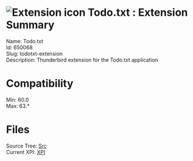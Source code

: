 # ![Extension icon](https://addons.thunderbird.net/user-media/addon_icons/650/650068-64.png?modified=1559215688) Todo.txt : Extension Summary

Name: Todo.txt  
Id: 650068  
Slug: todotxt-extension  
Description: Thunderbird extension for the Todo.txt application
  

# Compatibility
Min: 60.0  
Max: 63.*  

# Files

Source Tree: [Src](C:/Dev/Thunderbird/ThunderKdB/xall/x60/650068-todotxt-extension/src)  
Current XPI: [XPI](C:/Dev/Thunderbird/ThunderKdB/xall/x60/650068-todotxt-extension/xpi)  



